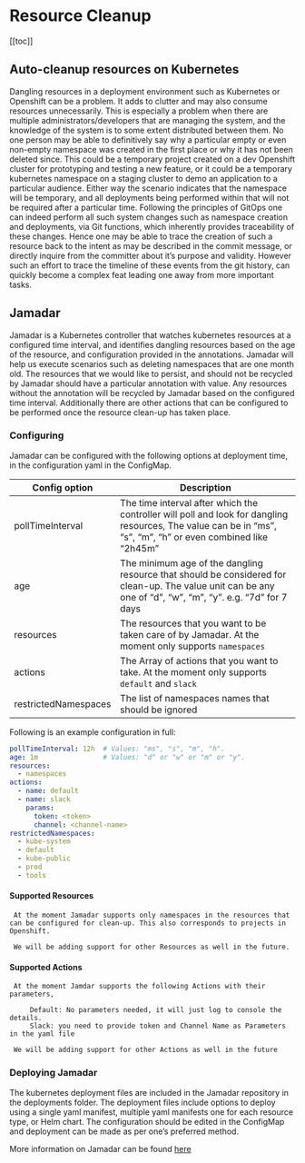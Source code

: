 # Resource Cleanup

[[toc]]

## Auto-cleanup resources on Kubernetes

Dangling resources in a deployment environment such as Kubernetes or Openshift can be a problem. It adds to clutter and may also consume resources unnecessarily. This is especially a problem when there are multiple administrators/developers that are managing the system, and the knowledge of the system is to some extent distributed between them. No one person may be able to definitively say why a particular empty or even non-empty namespace was created in the first place or why it has not been deleted since. This could be a temporary project created on a dev Openshift cluster for prototyping and testing a new feature, or it could be a temporary kubernetes namespace on a staging cluster to demo an application to a particular audience. Either way the scenario indicates that the namespace will be temporary, and all deployments being performed within that will not be required after a particular time. Following the principles of GitOps one can indeed perform all such system changes such as namespace creation and deployments, via Git functions, which inherently provides traceability of these changes. Hence one may be able to trace the creation of such a resource back to the intent as may be described in the commit message, or directly inquire from the committer about it’s purpose and validity. However such an effort to trace the timeline of these events from the git history, can quickly become a complex feat leading one away from more important tasks.

## Jamadar

Jamadar is a Kubernetes controller that watches kubernetes resources at a configured time interval, and identifies dangling resources based on the age of the resource, and configuration provided in the annotations. Jamadar will help us execute scenarios such as deleting namespaces that are one month old. The resources that we would like to persist, and should not be recycled by Jamadar should have a particular annotation with value. Any resources without the annotation will be recycled by Jamadar based on the configured time interval. Additionally there are other actions that can be configured to be performed once the resource clean-up has taken place.

### Configuring

Jamadar can be configured with the following options at deployment time, in the configuration yaml in the ConfigMap.

| Config option       | Description |
|---------------------|-------------|
| pollTimeInterval    | The time interval after which the controller will poll and look for dangling resources, The value can be in “ms”, “s”, “m”, “h” or even combined like “2h45m” |
| age                 | The minimum age of the dangling resource that should be considered for clean-up. The value unit can be any one of “d”, “w”, “m”, “y”. e.g. “7d” for 7 days |
| resources           | The resources that you want to be taken care of by Jamadar. At the moment only supports `namespaces` |
| actions             | The Array of actions that you want to take. At the moment only supports `default` and `slack` |
| restrictedNamespaces| The list of namespaces names that should be ignored |

Following is an example configuration in full:

```yaml
pollTimeInterval: 12h  # Values: "ms", "s", "m", "h".
age: 1m                # Values: "d" or "w" or "m" or "y".
resources:
  - namespaces
actions:
  - name: default
  - name: slack
    params:
      token: <token>
      channel: <channel-name>
restrictedNamespaces: 
  - kube-system
  - default
  - kube-public
  - prod
  - tools
```

#### Supported Resources
     
     At the moment Jamadar supports only namespaces in the resources that can be configured for clean-up. This also corresponds to projects in Openshift.
     
     We will be adding support for other Resources as well in the future.
     
#### Supported Actions
     
     At the moment Jamdar supports the following Actions with their parameters,
     
         Default: No parameters needed, it will just log to console the details.
         Slack: you need to provide token and Channel Name as Parameters in the yaml file
     
     We will be adding support for other Actions as well in the future

### Deploying Jamadar

The kubernetes deployment files are included in the Jamadar repository in the deployments folder. The deployment files include options to deploy using a single yaml manifest, multiple yaml manifests one for each resource type, or Helm chart. The configuration should be edited in the ConfigMap and deployment can be made as per one’s preferred method.

More information on Jamadar can be found [here](https://github.com/stakater/Xposer/)